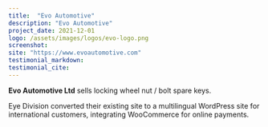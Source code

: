 ```yaml
---
title:  "Evo Automotive"
description: "Evo Automotive"
project_date: 2021-12-01
logo: /assets/images/logos/evo-logo.png
screenshot: 
site: "https://www.evoautomotive.com"
testimonial_markdown: 
testimonial_cite: 
---
```


**Evo Automotive Ltd** sells locking wheel nut / bolt spare keys.

Eye Division converted their existing site to a multilingual WordPress site for international customers, integrating WooCommerce for online payments.
